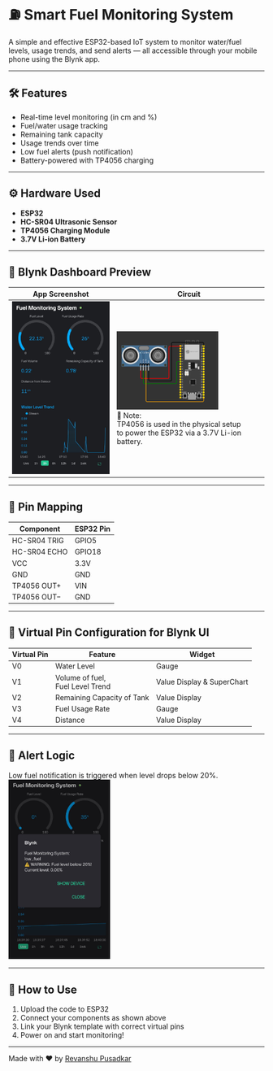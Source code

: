 # ⛽ Smart Fuel Monitoring System

A simple and effective ESP32-based IoT system to monitor water/fuel levels, usage trends, and send alerts — all accessible through your mobile phone using the Blynk app.

---

## 🛠️ Features

- Real-time level monitoring (in cm and %)
- Fuel/water usage tracking
- Remaining tank capacity
- Usage trends over time
- Low fuel alerts (push notification)
- Battery-powered with TP4056 charging

---

## ⚙️ Hardware Used

- **ESP32**
- **HC-SR04 Ultrasonic Sensor**
- **TP4056 Charging Module**
- **3.7V Li-ion Battery**

---

## 📲 Blynk Dashboard Preview

| App Screenshot | Circuit |
|----------------|---------|
| <img src="gui of fuel monitoring system.jpg" width="200"/> | <img src="circuit.png" width="200"/> </br> 🔔 Note: </br> TP4056 is used in the physical setup </br>to power the ESP32 via a 3.7V Li-ion battery.|

---

## 📡 Pin Mapping

| Component    | ESP32 Pin |
|--------------|-----------|
| HC-SR04 TRIG | GPIO5     |
| HC-SR04 ECHO | GPIO18    |
| VCC          | 3.3V      |
| GND          | GND       |
| TP4056 OUT+  | VIN       |
| TP4056 OUT−  | GND       |

---

## 📲 Virtual Pin Configuration for Blynk UI

| Virtual Pin  | Feature                               | Widget                     |
|--------------|---------------------------------------|----------------------------|
| V0           | Water Level                           | Gauge                      |
| V1           | Volume of fuel, </br> Fuel Level Trend| Value Display & SuperChart |
| V2           | Remaining Capacity of Tank            | Value Display              | 
| V3           | Fuel Usage Rate                       | Gauge                      |
| V4           | Distance                              | Value Display              |

---

## 🔔 Alert Logic

Low fuel notification is triggered when level drops below 20%.
</br>
<img src="alert message.jpg" width="200"/>

---

## 🚀 How to Use

1. Upload the code to ESP32
2. Connect your components as shown above
3. Link your Blynk template with correct virtual pins
4. Power on and start monitoring!

---

Made with ❤️ by [Revanshu Pusadkar](https://www.linkedin.com/in/revanshu-pusadkar-454082273/)
